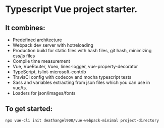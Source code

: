 # Typescript Vue project starter.

## It combines:
 - Predefined architecture 
 - Webpack dev server with hotreloading
 - Production build for static files with hash files, git hash, minimizing css/js files
 - Compile time measurement
 - Vue, VueRouter, Vuex, lines-logger, vue-property-decorator
 - TypeScript, tslint-microsoft-contrib
 - TravisCi config with codecov and mocha typescript tests
 - Sass and variables extracting from json files which you can use in vue/ts.
 - Loaders for json/images/fonts


## To get started:

```bash
npx vue-cli init deathangel908/vue-webpack-minimal project-directory
```
